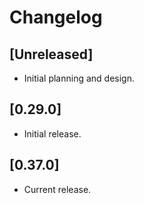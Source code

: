 # Changelog

## [Unreleased]

- Initial planning and design.

## [0.29.0]

- Initial release.

## [0.37.0]

- Current release.

